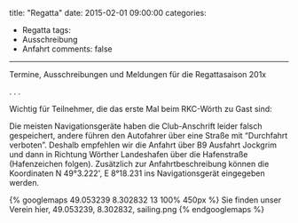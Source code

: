 title: "Regatta"
date: 2015-02-01 09:00:00
categories:
- Regatta
tags:
- Ausschreibung
- Anfahrt
comments: false
---

Termine, Ausschreibungen und Meldungen für die Regattasaison 201x

<!-- more -->

. . .

Wichtig für Teilnehmer, die das erste Mal beim RKC-Wörth zu Gast sind:

Die meisten Navigationsgeräte haben die Club-Anschrift leider falsch gespeichert, andere führen den Autofahrer über eine Straße mit “Durchfahrt verboten”. Deshalb empfehlen wir die Anfahrt über B9 Ausfahrt Jockgrim und dann in Richtung Wörther Landeshafen über die Hafenstraße (Hafenzeichen folgen). Zusätzlich zur Anfahrtbeschreibung können die Koordinaten N 49°3.222', E 8°18.231 ins Navigationsgerät eingegeben werden.

{% googlemaps 49.053239 8.302832 13 100% 450px %}
  Sie finden unser Verein hier, 49.053239, 8.302832, sailing.png
{% endgooglemaps %}
